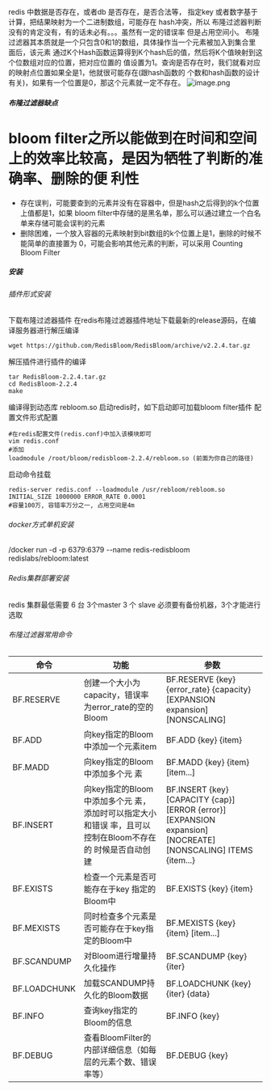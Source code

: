redis 中数据是否存在，或者db 是否存在，是否合法等，
指定key 或者数字基于计算，把结果映射为一个二进制数组，可能存在 hash冲突，所以 布隆过滤器判断没有的肯定没有，有的话未必有。。。虽然有一定的错误率 但是占用空间小。
布隆过滤器其本质就是一个只包含0和1的数组，具体操作当一个元素被加入到集合里面后，该元素 通过K个Hash函数运算得到K个hash后的值，然后将K个值映射到这个位数组对应的位置，把对应位置的 值设置为1。查询是否存在时，我们就看对应的映射点位置如果全是1，他就很可能存在(跟hash函数的 个数和hash函数的设计有关)，如果有一个位置是0，那这个元素就一定不存在。 
![image.png](https://cdn.nlark.com/yuque/0/2023/png/21492435/1677480550810-b8e53303-a40b-4515-acd9-2da5b9437a66.png#averageHue=%23f5f5f4&clientId=u826c36fe-72c0-4&from=paste&height=440&id=u492ac7a4&originHeight=880&originWidth=1756&originalType=binary&ratio=2&rotation=0&showTitle=false&size=687547&status=done&style=none&taskId=u1fed146c-798b-426d-ace9-176fd834216&title=&width=878)

##### 布隆过滤器缺点


 # bloom filter之所以能做到在时间和空间上的效率比较高，是因为牺牲了判断的准确率、删除的便 利性

- 存在误判，可能要查到的元素并没有在容器中，但是hash之后得到的k个位置上值都是1，如果 bloom filter中存储的是黑名单，那么可以通过建立一个白名单来存储可能会误判的元素 
- 删除困难，一个放入容器的元素映射到bit数组的k个位置上是1，删除的时候不能简单的直接置为 0，可能会影响其他元素的判断，可以采用 Counting Bloom Filter

##### 安装					

###### 插件形式安装 

下载布隆过滤器插件 
在redis布隆过滤器插件地址下载最新的release源码，在编译服务器进行解压编译 

```
wget https://github.com/RedisBloom/RedisBloom/archive/v2.2.4.tar.gz
```

解压插件进行插件的编译 

```
tar RedisBloom-2.2.4.tar.gz
cd RedisBloom-2.2.4
make
```

编译得到动态库 rebloom.so 启动redis时，如下启动即可加载bloom filter插件 
配置文件形式配置 

```
#在redis配置文件(redis.conf)中加入该模块即可
vim redis.conf
#添加
loadmodule /root/bloom/redisbloom-2.2.4/rebloom.so (前面为你自己的路径)
```

启动命令挂载 

```
redis-server redis.conf --loadmodule /usr/rebloom/rebloom.so INITIAL_SIZE 1000000 ERROR_RATE 0.0001
#容量100万, 容错率万分之一, 占用空间是4m
```

###### docker方式单机安装 

/docker run -d -p 6379:6379 --name redis-redisbloom redislabs/rebloom:latest

###### Redis集群部署安装 

redis 集群最低需要 6 台     3个master  3 个 slave  必须要有备份机器，3个才能进行选取

###### 布隆过滤器常用命令

| 命令         | 功能                                                         | 参数                                                         |
| ------------ | ------------------------------------------------------------ | ------------------------------------------------------------ |
| BF.RESERVE   | 创建一个大小为capacity，错误率 为error_rate的空的Bloom       | BF.RESERVE {key} {error_rate} {capacity} [EXPANSION expansion] [NONSCALING] |
| BF.ADD       | 向key指定的Bloom中添加一个元素item                           | BF.ADD {key} {item}                                          |
| BF.MADD      | 向key指定的Bloom中添加多个元 素                              | BF.MADD {key} {item} [item...]                               |
| BF.INSERT    | 向key指定的Bloom中添加多个元 素，添加时可以指定大小和错误 率，且可以控制在Bloom不存在的 时候是否自动创建 | BF.INSERT {key} [CAPACITY {cap}] [ERROR {error}] [EXPANSION expansion] [NOCREATE] [NONSCALING] ITEMS {item...} |
| BF.EXISTS    | 检查一个元素是否可能存在于key 指定的Bloom中                  | BF.EXISTS {key} {item}                                       |
| BF.MEXISTS   | 同时检查多个元素是否可能存在于key指定的Bloom中               | BF.MEXISTS {key} {item} [item...]                            |
| BF.SCANDUMP  | 对Bloom进行增量持久化操作                                    | BF.SCANDUMP {key} {iter}                                     |
| BF.LOADCHUNK | 加载SCANDUMP持久化的Bloom数据                                | BF.LOADCHUNK {key} {iter} {data}                             |
| BF.INFO      | 查询key指定的Bloom的信息                                     | BF.INFO {key}                                                |
| BF.DEBUG     | 查看BloomFilter的内部详细信息（如每层的元素个数、错误率等）  | BF.DEBUG {key}                                               |

###### 	

 	 

